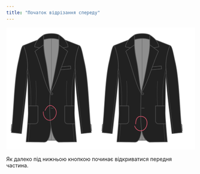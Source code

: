 ```yaml
---
title: "Початок відрізання спереду"
---
```


![Початок відрізання спереду](frontcutawaystart.svg)

Як далеко під нижньою кнопкою починає відкриватися передня частина.




